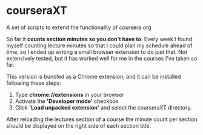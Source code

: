 courseraXT
==========

A set of scripts to extend the functionality of coursera.org

So far it **counts section minutes so you don't have to**. Every week I found myself counting lecture minutes so that I could plan my schedule ahead of time, so I ended up writing a small browser extension to do just that. Not extensively tested, but it has worked well for me in the courses I've taken so far.

This version is bundled as a Chrome extension, and it can be installed following these steps:

1. Type **chrome://extensions** in your browser
2. Activate the **'Developer mode'** checkbox
3. Click **'Load unpacked extension'** and select the courseraXT directory.

After reloading the lectures section of a course the minute count per section should be displayed on the right side of each section title.

